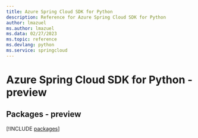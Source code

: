 ```yaml
---
title: Azure Spring Cloud SDK for Python
description: Reference for Azure Spring Cloud SDK for Python
author: lmazuel
ms.author: lmazuel
ms.data: 02/27/2023
ms.topic: reference
ms.devlang: python
ms.service: springcloud
---
```

# Azure Spring Cloud SDK for Python - preview
## Packages - preview
[!INCLUDE [packages](spring-cloud-index.md)]